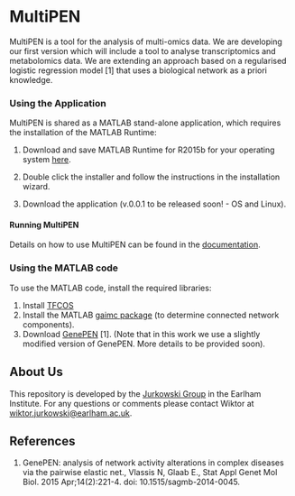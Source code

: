 # MultiPEN

MultiPEN is a tool for the analysis of multi-omics data. We are developing our first version which will include a tool to analyse transcriptomics and metabolomics data. We are extending an approach based on a regularised logistic regression model [1] that uses a biological network as a priori knowledge.


### Using the Application

MultiPEN is shared as a MATLAB stand-alone application, which requires the installation of the MATLAB Runtime:

1. Download and save MATLAB Runtime for R2015b for your operating system [here](http://www.mathworks.com/products/compiler/mcr/index.html). 

2. Double click the installer and follow the instructions in the installation wizard.

3. Download the application (v.0.0.1 to be released soon! - OS and Linux).

#### Running MultiPEN

Details on how to use MultiPEN can be found in the [documentation](/MultiPEN_executable/MultiPEN_v003_documentation/user-manual.md).


### Using the MATLAB code

To use the MATLAB code, install the required libraries:

1. Install [TFCOS](http://cvxr.com/tfocs/) 
2. Install the MATLAB [gaimc package](http://www.mathworks.com/matlabcentral/fileexchange/24134-gaimc) (to determine connected network components).
3. Download [GenePEN](http://lcsb-portal.uni.lu/software/index.html) [1]. (Note that in this work we use a slightly modified version of GenePEN. More details to be provided soon). 


## About Us
This repository is developed by the [Jurkowski Group](http://www.earlham.ac.uk/jurkowski-group) in the Earlham Institute. For any questions or comments please contact Wiktor at wiktor.jurkowski@earlham.ac.uk. 



## References
1. GenePEN: analysis of network activity alterations in complex diseases via the pairwise elastic net., Vlassis N, Glaab E., Stat Appl Genet Mol Biol. 2015 Apr;14(2):221-4. doi: 10.1515/sagmb-2014-0045.

